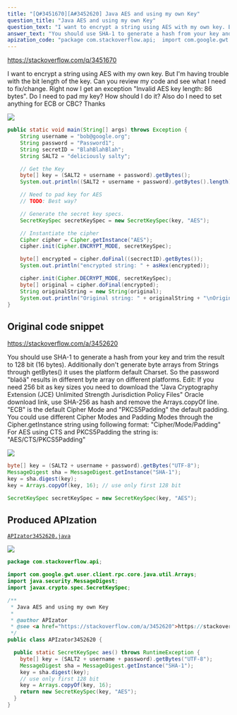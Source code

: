 ```yaml
---
title: "[Q#3451670][A#3452620] Java AES and using my own Key"
question_title: "Java AES and using my own Key"
question_text: "I want to encrypt a string using AES with my own key. But I'm having trouble with the bit length of the key. Can you review my code and see what I need to fix/change. Right now I get an exception \"Invalid AES key length: 86 bytes\". Do I need to pad my key? How should I do it? Also do I need to set anything for ECB or CBC? Thanks"
answer_text: "You should use SHA-1 to generate a hash from your key and trim the result to 128 bit (16 bytes). Additionally don't generate byte arrays from Strings through getBytes() it uses the platform default Charset. So the password \"blaöä\" results in different byte array on different platforms. Edit: If you need 256 bit as key sizes you need to download the \"Java Cryptography Extension (JCE) Unlimited Strength Jurisdiction Policy Files\" Oracle download link, use SHA-256 as hash and remove the Arrays.copyOf line. \"ECB\" is the default Cipher Mode and \"PKCS5Padding\" the default padding. You could use different Cipher Modes and Padding Modes through the Cipher.getInstance string using following format: \"Cipher/Mode/Padding\" For AES using CTS and PKCS5Padding the string is: \"AES/CTS/PKCS5Padding\""
apization_code: "package com.stackoverflow.api;  import com.google.gwt.user.client.rpc.core.java.util.Arrays; import java.security.MessageDigest; import javax.crypto.spec.SecretKeySpec;  /**  * Java AES and using my own Key  *  * @author APIzator  * @see <a href=\"https://stackoverflow.com/a/3452620\">https://stackoverflow.com/a/3452620</a>  */ public class APIzator3452620 {    public static SecretKeySpec aes() throws RuntimeException {     byte[] key = (SALT2 + username + password).getBytes(\"UTF-8\");     MessageDigest sha = MessageDigest.getInstance(\"SHA-1\");     key = sha.digest(key);     // use only first 128 bit     key = Arrays.copyOf(key, 16);     return new SecretKeySpec(key, \"AES\");   } }"
---
```


https://stackoverflow.com/q/3451670

I want to encrypt a string using AES with my own key. But I&#x27;m having trouble with the bit length of the key. Can you review my code and see what I need to fix/change.
Right now I get an exception &quot;Invalid AES key length: 86 bytes&quot;. Do I need to pad my key? How should I do it?
Also do I need to set anything for ECB or CBC?
Thanks


<div class="code-logo"><img src="/stackoverflow.png" /></div>

```java
public static void main(String[] args) throws Exception {
    String username = "bob@google.org";
    String password = "Password1";
    String secretID = "BlahBlahBlah";
    String SALT2 = "deliciously salty";

    // Get the Key
    byte[] key = (SALT2 + username + password).getBytes();
    System.out.println((SALT2 + username + password).getBytes().length);

    // Need to pad key for AES
    // TODO: Best way?

    // Generate the secret key specs.
    SecretKeySpec secretKeySpec = new SecretKeySpec(key, "AES");

    // Instantiate the cipher
    Cipher cipher = Cipher.getInstance("AES");
    cipher.init(Cipher.ENCRYPT_MODE, secretKeySpec);

    byte[] encrypted = cipher.doFinal((secrectID).getBytes());
    System.out.println("encrypted string: " + asHex(encrypted));

    cipher.init(Cipher.DECRYPT_MODE, secretKeySpec);
    byte[] original = cipher.doFinal(encrypted);
    String originalString = new String(original);
    System.out.println("Original string: " + originalString + "\nOriginal string (Hex): " + asHex(original));
}
```


## Original code snippet

https://stackoverflow.com/a/3452620

You should use SHA-1 to generate a hash from your key and trim the result to 128 bit (16 bytes).
Additionally don&#x27;t generate byte arrays from Strings through getBytes() it uses the platform default Charset. So the password &quot;blaöä&quot; results in different byte array on different platforms.
Edit:
If you need 256 bit as key sizes you need to download the &quot;Java Cryptography Extension (JCE) Unlimited Strength Jurisdiction Policy Files&quot; Oracle download link, use SHA-256 as hash and remove the Arrays.copyOf line.
&quot;ECB&quot; is the default Cipher Mode and &quot;PKCS5Padding&quot; the default padding.
You could use different Cipher Modes and Padding Modes through the Cipher.getInstance string using following format: &quot;Cipher/Mode/Padding&quot;
For AES using CTS and PKCS5Padding the string is: &quot;AES/CTS/PKCS5Padding&quot;

<div class="code-logo"><img src="/stackoverflow.png" /></div>

```java
byte[] key = (SALT2 + username + password).getBytes("UTF-8");
MessageDigest sha = MessageDigest.getInstance("SHA-1");
key = sha.digest(key);
key = Arrays.copyOf(key, 16); // use only first 128 bit

SecretKeySpec secretKeySpec = new SecretKeySpec(key, "AES");
```

## Produced APIzation

[`APIzator3452620.java`](https://github.com/pasqualesalza/apization-temp-data/raw/master/search/APIzator3452620.java)

<div class="code-logo"><img src="/apizator.png" /></div>

```java
package com.stackoverflow.api;

import com.google.gwt.user.client.rpc.core.java.util.Arrays;
import java.security.MessageDigest;
import javax.crypto.spec.SecretKeySpec;

/**
 * Java AES and using my own Key
 *
 * @author APIzator
 * @see <a href="https://stackoverflow.com/a/3452620">https://stackoverflow.com/a/3452620</a>
 */
public class APIzator3452620 {

  public static SecretKeySpec aes() throws RuntimeException {
    byte[] key = (SALT2 + username + password).getBytes("UTF-8");
    MessageDigest sha = MessageDigest.getInstance("SHA-1");
    key = sha.digest(key);
    // use only first 128 bit
    key = Arrays.copyOf(key, 16);
    return new SecretKeySpec(key, "AES");
  }
}

```